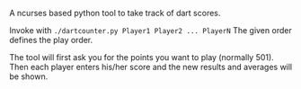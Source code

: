 A ncurses based python tool to take track of dart scores.

Invoke with `./dartcounter.py Player1 Player2 ... PlayerN`
The given order defines the play order.

The tool will first ask you for the points you want to play (normally 501).
Then each player enters his/her score and the new results and averages will be shown.
